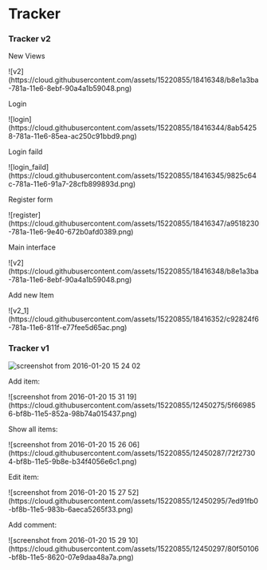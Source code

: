 # Tracker
### Tracker v2
<p>New Views</p>
![v2](https://cloud.githubusercontent.com/assets/15220855/18416348/b8e1a3ba-781a-11e6-8ebf-90a4a1b59048.png)

<p>Login</p>
![login](https://cloud.githubusercontent.com/assets/15220855/18416344/8ab54258-781a-11e6-85ea-ac250c91bbd9.png)

<p>Login faild</p>
![login_faild](https://cloud.githubusercontent.com/assets/15220855/18416345/9825c64c-781a-11e6-91a7-28cfb899893d.png)

<p>Register form</p>
![register](https://cloud.githubusercontent.com/assets/15220855/18416347/a9518230-781a-11e6-9e40-672b0afd0389.png)

<p>Main interface</p>
![v2](https://cloud.githubusercontent.com/assets/15220855/18416348/b8e1a3ba-781a-11e6-8ebf-90a4a1b59048.png)

<p>Add new Item</p>
![v2_1](https://cloud.githubusercontent.com/assets/15220855/18416352/c92824f6-781a-11e6-811f-e77fee5d65ac.png)

### Tracker v1
![screenshot from 2016-01-20 15 24 02](https://cloud.githubusercontent.com/assets/15220855/12450263/53651528-bf8b-11e5-947d-014611895479.png)
<p>Add item:</p>
![screenshot from 2016-01-20 15 31 19](https://cloud.githubusercontent.com/assets/15220855/12450275/5f669856-bf8b-11e5-852a-98b74a015437.png)
<p>Show all items:</p>
![screenshot from 2016-01-20 15 26 06](https://cloud.githubusercontent.com/assets/15220855/12450287/72f27304-bf8b-11e5-9b8e-b34f4056e6c1.png)
<p>Edit item:</p>
![screenshot from 2016-01-20 15 27 52](https://cloud.githubusercontent.com/assets/15220855/12450295/7ed91fb0-bf8b-11e5-983b-6aeca5265f33.png)
<p>Add comment:</p>
![screenshot from 2016-01-20 15 29 10](https://cloud.githubusercontent.com/assets/15220855/12450297/80f50106-bf8b-11e5-8620-07e9daa48a7a.png)
